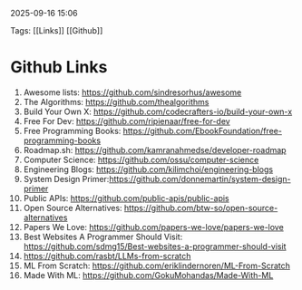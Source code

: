 
2025-09-16  15:06

Tags: [[Links]] [[Github]]

# Github Links

1. Awesome lists: https://github.com/sindresorhus/awesome
2. The Algorithms: https://github.com/thealgorithms
3. Build Your Own X: https://github.com/codecrafters-io/build-your-own-x
4. Free For Dev: https://github.com/ripienaar/free-for-dev
5. Free Programming Books: https://github.com/EbookFoundation/free-programming-books
6. Roadmap.sh: https://github.com/kamranahmedse/developer-roadmap
7. Computer Science: https://github.com/ossu/computer-science
8. Engineering Blogs: https://github.com/kilimchoi/engineering-blogs
9. System Design Primer:https://github.com/donnemartin/system-design-primer
10. Public APIs: https://github.com/public-apis/public-apis
11. Open Source Alternatives: https://github.com/btw-so/open-source-alternatives
12. Papers We Love: https://github.com/papers-we-love/papers-we-love
13. Best Websites A Programmer Should Visit: https://github.com/sdmg15/Best-websites-a-programmer-should-visit
14. https://github.com/rasbt/LLMs-from-scratch
15. ML From Scratch: https://github.com/eriklindernoren/ML-From-Scratch
16. Made With ML: https://github.com/GokuMohandas/Made-With-ML
